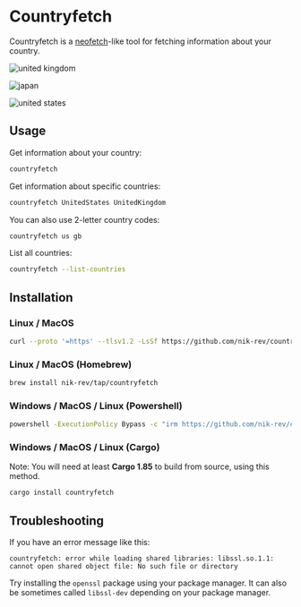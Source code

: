 # Countryfetch

Countryfetch is a [neofetch](https://github.com/dylanaraps/neofetch)-like tool for fetching information about your country.

![united kingdom](https://github.com/user-attachments/assets/4da5565b-76a2-408a-9342-4af2cb012f78)

![japan](https://github.com/user-attachments/assets/f36f1a77-4241-49e8-9179-0728e74217e2)


![united states](https://github.com/user-attachments/assets/63e15b08-7560-47d4-8d15-3f4f9962375d)



## Usage

Get information about your country:

```sh
countryfetch
```

Get information about specific countries:

```sh
countryfetch UnitedStates UnitedKingdom
```

You can also use 2-letter country codes:

```sh
countryfetch us gb
```

List all countries:

```sh
countryfetch --list-countries
```

## Installation

### Linux / MacOS

```sh
curl --proto '=https' --tlsv1.2 -LsSf https://github.com/nik-rev/countryfetch/releases/download/v0.1.5/countryfetch-installer.sh | sh
```

### Linux / MacOS (Homebrew)

```sh
brew install nik-rev/tap/countryfetch
```

### Windows / MacOS / Linux (Powershell)

```sh
powershell -ExecutionPolicy Bypass -c "irm https://github.com/nik-rev/countryfetch/releases/latest/download/countryfetch-installer.ps1 | iex"
```

### Windows / MacOS / Linux (Cargo)

Note: You will need at least **Cargo 1.85** to build from source, using this method.

```sh
cargo install countryfetch
```

## Troubleshooting

If you have an error message like this:

```
countryfetch: error while loading shared libraries: libssl.so.1.1: cannot open shared object file: No such file or directory
```

Try installing the `openssl` package using your package manager. It can also be sometimes called `libssl-dev` depending on your package manager.
